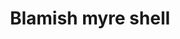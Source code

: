 ---
layout: item
title: Blamish myre shell
item-id: 3355
datatable: true
id: 3355
name: "Blamish myre shell"
members: true
lowalch: 60
highalch: 90
examine: "A large 'Myre' coloured blamish snail shell, looks protective."
monsters:
  - id: 2634
    name: "Myre Blamish Snail"
    members: true
    combat_level: 9
    wiki_url: "https://oldschool.runescape.wiki/w/Myre_Blamish_Snail#Round"
    drops:
      - quantity: "1"
        rarity: 1
        drop_requirements: null
  - id: 2649
    name: "Myre Blamish Snail"
    members: true
    combat_level: 10
    wiki_url: "https://oldschool.runescape.wiki/w/Myre_Blamish_Snail#Pointed"
    drops:
      - quantity: "1"
        rarity: 1
        drop_requirements: null
---